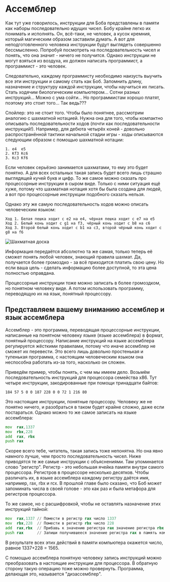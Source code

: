 # Ассемблер
Как тут уже говорилось, инструкции для Боба представлены в памяти как
наборы последовательно идущих чисел. Бобу крайне легко их понимать и исполнять.
Он, всё-таки, не человек, а кусок кремния, который магическим образом
заставили думать. А вот для неподготовленного человека инструкции будут выглядеть
совершенно бессмысленно. Попробуй посмотреть на последовательность чисел и понять,
что она значит - ничего не получится. Однако инструкции не могут взяться
из воздуха, их должен написать программист, а программист - это человек.

Следовательно, каждому программисту необходимо наизусть выучить все эти инструкции и самому
стать как Боб. Запомнить длину, назначение и структуру каждой инструкции, чтобы
научиться их писать. Стать ходячим биологическим компьютером... Сотни разных инструкций...
Можно с ума сойти... Но программистам хорошо платят, поэтому это стоит того... Так ведь???

<!-- TODO: добавить арт с уставшим программистом, а на экране компа куча циферок
"День 3, наконец написал Hello, world!" -->

Спойлер: это не стоит того. Чтобы было понятнее, рассмотрим аналогию с шахматной нотацией.
Нужна она для того, чтобы компактно описывать последовательности ходов (почти как последовательности
инструкций!). Например, для дебюта четырёх коней - довольно распространённой тактики
начальной стадии игры - ходы описываются следующим образом с помощью шахматной нотации:

```
1. e4  e5
2. Kf3 Kc6
3. Kc3 Kf6
```

Если человек серьёзно занимается шахматами, то ему это будет понятно.
А для всех остальных такая запись будет всего лишь страшно выглядящей кучей букв и цифр.
То же самое можно сказать про процессорные инструкции в сыром виде. Только с ними ситуация
ещё хуже, потому что шахматная нотация хотя бы была создана для людей, а вот про процессорные
инструкции подобного сказать нельзя.

Однако эту же самую последовательность ходов можно описать человеческим языком:

```
Ход 1. Белая пешка ходит с e2 на e4, чёрная пешка ходит с e7 на e5
Ход 2. Белый конь ходит с g1 на f3, чёрный конь ходит с b8 на c6
Ход 3. Второй белый конь ходит с b1 на c3, второй чёрный конь ходит с g8 на f6
```

<img class="universal" src="/artwork/cs-101/chess-board.jpg" alt="Шахматная доска"/>

Информация передаётся абсолютно та же самая, только теперь её сможет понять любой человек,
знающий правила шахмат. Да, получается более громоздко - за всё приходится платить свою цену.
Но если ваша цель - сделать информацию более доступной, то эта цена полностью оправдана.

Процессорные инструкции тоже можно записать в более громоздком, но понятном человеку
виде. А потом использовать программу, переводящую их на язык, понятный процессору.

## Представляем вашему вниманию ассемблер и язык ассемблера
Ассемблер - это программа, переводящая процессорные инструкции, написанные на понятном человеку языке
(языке ассемблера) в формат, понятный процессору. Написание инструкций на языке ассемблера
регулируется жёсткими правилами, потому что иначе ассемблер не сможет их перевести. Это всего
лишь довольно простенькая и тупенькая программа, с настоящим человеческим языком она неспособна
работать из-за того, насколько он сложен.

Приведём пример, чтобы понять, с чем мы имеем дело. Возьмём последовательность
инструкций для процессора семейства x86. Тут четыре инструкции, закодированные при помощи тринадцати
байтов:

```
184 57 5 0 0 187 228 0 0 72 1 216 80
```

Это настоящие инструкции, понятные процессору. Человеку же не понятно ничего, и разобраться в таком будет
крайне сложно, даже если постараться. Однако можно то же самое записать на языке ассемблера:

```asm
mov  rax,1337
mov  rbx,228
add  rax, rbx
push rax
```

Скорее всего тебе, читатель, такая запись тоже непонятна. Но она явно намного лучше, чем просто
последовательность чисел. Ниже приводятся те же самые инструкции с объяснениями. Там упоминается слово "регистр".
Регистр - это небольшая ячейка памяти внутри самого процессора. Регистров в процессоре несколько десятков.
Чтобы различать их, в языке ассемблера каждому регистру даётся имя, например, rax, rbx и rcx. В прошлой
главе было сказано, что Боб может запоминать числа в своей голове - это как раз и была метафора для регистров
процессора.

То же самое, но с расшифровкой, чтобы не оставлять назначение этих инструкций тайной:

```asm
mov  rax,1337 // Помести в регистр rax число 1337
mov  rbx,228  // Помести в регистр rbx число 228
add  rax,rbx  // Прибавь к значению регистра rax значение регистра rbx
push rax      // Запиши получившееся значение регистра rax в память компьютера
```

В результате всех этих действий в памяти компьютера окажется число, равное 1337+228 = 1565.

С помощью ассемблера понятную человеку запись инструкций можно преобразовать в настоящие инструкции для процессора.
В обратную сторону такую операцию тоже можно провернуть. Программа, делающая это, называется "дизассемблер".

<!-- ## Зачем мне вся эта информация? -->
<!-- TODO: написать, зачем нужна вся эта инфа -->
